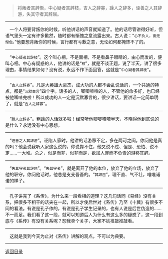 > 将叛者其辞惭，中心疑者其辞枝，吉人之辞寡，躁人之辞多，诬善之人其辞游，失其守者其辞屈。
___
&emsp;一个人将要背叛你的时候，听他讲话的声音就知道了。他的话尽管讲得好听，但语气里头一定有许多歉然，随时都有惭愧之意流露出来。古人说：“``心不负人，面无惭色。``”他要想背叛你的时候，言行都有亏歉之意，无论如何都掩饰不了的。
___
&emsp;“``中心疑者其辞枝``”。这个叫心相，不是面相，不是看鼻子眼睛的，由心而发的，便叫心相。中心有疑惑的人，他讲的话是“``枝``”，就是不谈正题，说了半天，讲了很多理由，事情结果如何？没有说，永远不作下面回答，这就是“``中心疑者其辞枝``”。
___
&emsp;“``吉人之辞寡``”。凡是大英雄大豪杰，成大功的人都不会乱说话的，一个共通的特点，都是“``沉默寡言``”四个字。话多的人，唧唧喳喳的人，不管他的命多好，也已经被他唧喳完啦！所以成功的人一定是沉默寡言的，很少讲话，要讲话一定简单明了，就是“``吉人之辞寡``”。
___
&emsp;“``躁人之辞多``”。粗躁的人话就多啦！经常听他唧唧喳喳半天，不晓得他到底说的是什么？永远没有中心思想。
___
&emsp;“``诬善之人其辞游``”。诬陷人家时，他讲的话游移不定，多在两可之间。你问他是真的吗？他会说我听人家这么说的，你说靠不住，他又说不过、但是、恐怕、说不定……一大堆。总之，似是而非，似非而是，欲加人罪而不负责的游移其辞。
___
&emsp;“``失其守者其辞屈``”。“``失其守者``”，就是离开了他的本位，放弃了他的立场，放弃了他的职守。你问他话时，他总是支支吾吾的。“``其辞屈``”，理不直、气不壮，唯唯诺诺的样子。
___
&emsp;孔子讲完了《系传》，为什么来一段看相的道理？这几句话同《易经》没有关系，把很多不相干的话夹在一起，所以才使后世对《系传》乃至《十冀》有很多不同的看法。有说是孔子作的，有说是孔子学生记录的，也有人说是后世伪造的……不一而足。我们看了这一段，就可以知道后人为什么有这么多的疑惑了，这一段到底与《系传》有没有关系呢？恕我卖个关子，大家不妨推敲推敲看。
___
&emsp;这就是我到今天为止对《系传》讲解的观点，不可以为典要。
___
[返回目录](../../master/README.md#目录)